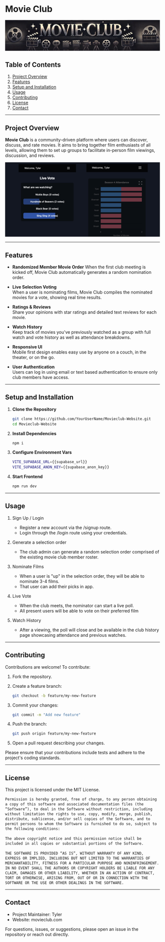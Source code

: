 # Movie Club

![Movieclub Website Banner](src/assets/github/movie_club_banner.png)


## Table of Contents

1. [Project Overview](#project-overview)
2. [Features](#features)
3. [Setup and Installation](#setup-and-installation)
4. [Usage](#usage)
5. [Contributing](#contributing)
6. [License](#license)
7. [Contact](#contact)

---

## Project Overview

**Movie Club** is a community-driven platform where users can discover, discuss, and rate movies. It aims to
bring together film enthusiasts of all levels, allowing them to set up groups to facilitate in-person film viewings, 
discussion, and reviews. 

![Screenshot of the Movieclub Website Home Page](src/assets/github/club_screenshots.png)

---

## Features
- **Randomized Member Movie Order**
  When the first club meeting is kicked off, Movie Club automatically generates a random nomination order.

- **Live Selection Voting**  
  When a user is nominating films, Movie Club compiles the nominated movies for a vote, showing real time results.

- **Ratings & Reviews**  
  Share your opinions with star ratings and detailed text reviews for each movie.

- **Watch History**  
  Keep track of movies you've previously watched as a group with full watch and vote history as well as attendance 
  breakdowns. 

- **Responsive UI**  
  Mobile first design enables easy use by anyone on a couch, in the theater, or on the go.

- **User Authentication**  
  Users can log in using email or text based authentication to ensure only club members have access.


---

## Setup and Installation

1. **Clone the Repository**
   ```bash
   git clone https://github.com/YourUserName/Movieclub-Website.git
   cd Movieclub-Website
   
2. **Install Dependencies**
   ```bash
   npm i

3. **Configure Environment Vars**
   ```bash
   VITE_SUPABASE_URL={{supabase_url}}
   VITE_SUPABASE_ANON_KEY={{supabase_anon_key}}
   
4. **Start Frontend**
   ```bash
   npm run dev

---

## Usage

1. Sign Up / Login 
   - Register a new account via the /signup route. 
   - Login through the /login route using your credentials.
 
2. Generate a selection order
   - The club admin can generate a random selection order comprised of the existing movie club member roster.

3. Nominate Films
   - When a user is "up" in the selection order, they will be able to nominate 3-4 films.
   - That user can add their picks in app.

4. Live Vote
   - When the club meets, the nominator can start a live poll. 
   - All present users will be able to vote on their preferred film

5. Watch History
   - After a viewing, the poll will close and be available in the club history page showcasing attendance and 
     previous watches.

---

## Contributing

Contributions are welcome! To contribute:

1. Fork the repository.

2. Create a feature branch:
   ```bash
   git checkout -b feature/my-new-feature

3. Commit your changes:
   ```bash
   git commit -m "Add new feature"
   
4. Push the branch:
   ```bash
   git push origin feature/my-new-feature
   
5. Open a pull request describing your changes.

Please ensure that your contributions include tests and adhere to the project's coding standards.

---

## License

This project is licensed under the MIT License.
```
Permission is hereby granted, free of charge, to any person obtaining a copy of this software and associated documentation files (the “Software”), to deal in the Software without restriction, including without limitation the rights to use, copy, modify, merge, publish, distribute, sublicense, and/or sell copies of the Software, and to permit persons to whom the Software is furnished to do so, subject to the following conditions:

The above copyright notice and this permission notice shall be included in all copies or substantial portions of the Software.

THE SOFTWARE IS PROVIDED “AS IS”, WITHOUT WARRANTY OF ANY KIND, EXPRESS OR IMPLIED, INCLUDING BUT NOT LIMITED TO THE WARRANTIES OF MERCHANTABILITY, FITNESS FOR A PARTICULAR PURPOSE AND NONINFRINGEMENT. IN NO EVENT SHALL THE AUTHORS OR COPYRIGHT HOLDERS BE LIABLE FOR ANY CLAIM, DAMAGES OR OTHER LIABILITY, WHETHER IN AN ACTION OF CONTRACT, TORT OR OTHERWISE, ARISING FROM, OUT OF OR IN CONNECTION WITH THE SOFTWARE OR THE USE OR OTHER DEALINGS IN THE SOFTWARE.
```

---

## Contact

- Project Maintainer: Tyler
- Website: movieclub.com

For questions, issues, or suggestions, please open an issue in the repository or reach out directly.
<!-- PLACEHOLDER for additional images or badges, such as build status or test coverage badges. Example: ![Build Status Badge](path/to/build_status_badge.png) -->

